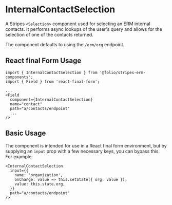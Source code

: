 # InternalContactSelection

A Stripes `<Selection>` component used for selecting an ERM internal contacts. It performs async lookups of the user's query and allows for the selection of one of the contacts returned.

The component defaults to using the `/erm/org` endpoint.

## React final Form Usage

```
import { InternalContactSelection } from '@folio/stripes-erm-components';
import { Field } from 'react-final-form';

...
<Field
  component={InternalContactSelection}
  name="contact"
  path="a/contacts/endpoint"
  ...
/>
```

## Basic Usage
The component is intended for use in a React final form environment, but by supplying an `input` prop with a few necessary keys, you can bypass this. For example:
```
<InternalContactSelection
  input={{
    name: 'organization',
    onChange: value => this.setState({ org: value }),
    value: this.state.org,
  }}
  path="a/contacts/endpoint"
/>
```
